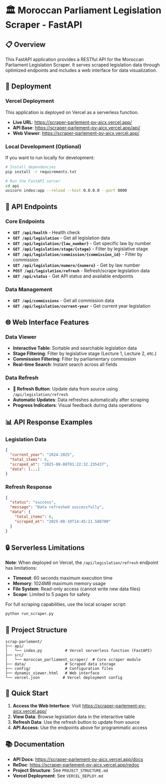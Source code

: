 # 🏛️ Moroccan Parliament Legislation Scraper - FastAPI

## 📋 **Overview**

This FastAPI application provides a RESTful API for the Moroccan Parliament Legislation Scraper. It serves scraped legislation data through optimized endpoints and includes a web interface for data visualization.

## 🚀 **Deployment**

### **Vercel Deployment**
This application is deployed on Vercel as a serverless function.

- **Live URL**: https://scraper-parlement-py-aicx.vercel.app/
- **API Base**: https://scraper-parlement-py-aicx.vercel.app/api/
- **Web Viewer**: https://scraper-parlement-py-aicx.vercel.app/

### **Local Development** (Optional)
If you want to run locally for development:

```bash
# Install dependencies
pip install -r requirements.txt

# Run the FastAPI server
cd api
uvicorn index:app --reload --host 0.0.0.0 --port 8000
```

## 🔧 **API Endpoints**

### **Core Endpoints**
- **`GET /api/health`** - Health check
- **`GET /api/legislation`** - Get all legislation data
- **`GET /api/legislation/{law_number}`** - Get specific law by number
- **`GET /api/legislation/stage/{stage}`** - Filter by legislative stage
- **`GET /api/legislation/commission/{commission_id}`** - Filter by commission
- **`GET /api/legislation/numero/{numero}`** - Get by law number
- **`POST /api/legislation/refresh`** - Refresh/scrape legislation data
- **`GET /api/status`** - Get API status and available endpoints

### **Data Management**
- **`GET /api/commissions`** - Get all commission data
- **`GET /api/legislation/current-year`** - Get current year legislation

## 🌐 **Web Interface Features**

### **Data Viewer**
- **Interactive Table**: Sortable and searchable legislation data
- **Stage Filtering**: Filter by legislative stage (Lecture 1, Lecture 2, etc.)
- **Commission Filtering**: Filter by parliamentary commission
- **Real-time Search**: Instant search across all fields

### **Data Refresh**
- **🔄 Refresh Button**: Update data from source using `/api/legislation/refresh`
- **Automatic Updates**: Data refreshes automatically after scraping
- **Progress Indicators**: Visual feedback during data operations

## 📊 **API Response Examples**

### **Legislation Data**
```json
{
  "current_year": "2024-2025",
  "total_items": 6,
  "scraped_at": "2025-08-08T01:22:32.235437",
  "data": [...]
}
```

### **Refresh Response**
```json
{
  "status": "success",
  "message": "Data refreshed successfully",
  "data": {
    "total_items": 6,
    "scraped_at": "2025-08-10T14:45:21.588700"
  }
}
```

## 🔒 **Serverless Limitations**

**Note**: When deployed on Vercel, the `/api/legislation/refresh` endpoint has limitations:
- **Timeout**: 60 seconds maximum execution time
- **Memory**: 1024MB maximum memory usage
- **File System**: Read-only access (cannot write new data files)
- **Scope**: Limited to 5 pages for safety

For full scraping capabilities, use the local scraper script:
```bash
python run_scraper.py
```

## 📁 **Project Structure**

```
scrap-parlement/
├── api/
│   └── index.py          # Vercel serverless function (FastAPI)
├── src/
│   └── moroccan_parliament_scraper/  # Core scraper module
├── data/                 # Scraped data storage
├── config/               # Configuration files
├── dynamic_viewer.html   # Web interface
└── vercel.json          # Vercel deployment config
```

## 🚀 **Quick Start**

1. **Access the Web Interface**: Visit https://scraper-parlement-py-aicx.vercel.app/
2. **View Data**: Browse legislation data in the interactive table
3. **Refresh Data**: Use the refresh button to update from source
4. **API Access**: Use the endpoints above for programmatic access

## 📚 **Documentation**

- **API Docs**: https://scraper-parlement-py-aicx.vercel.app/docs
- **ReDoc**: https://scraper-parlement-py-aicx.vercel.app/redoc
- **Project Structure**: See `PROJECT_STRUCTURE.md`
- **Vercel Deployment**: See `VERCEL_DEPLOY.md`

